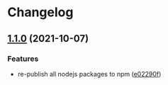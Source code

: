 # Changelog

## [1.1.0](https://www.github.com/animeapis/api-nodejs-client/compare/tracker-v1.0.0...tracker-v1.1.0) (2021-10-07)


### Features

* re-publish all nodejs packages to npm ([e02290f](https://www.github.com/animeapis/api-nodejs-client/commit/e02290fa767b60f77fabeabe23697ea51dda791a))
